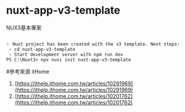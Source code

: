 # nuxt-app-v3-template
NUX3基本專案

<code>
✨ Nuxt project has been created with the v3 template. Next steps:
 › cd nuxt-app-v3-template  
 › Start development server with npm run dev 
PS C:\Nuxt3> npx nuxi init nuxt-app-v3-template
</code>

#參考來源 itHome
1. [https://ithelp.ithome.com.tw/articles/10291969](https://ithelp.ithome.com.tw/articles/10291969)
2. [https://ithelp.ithome.com.tw/articles/10201762](https://ithelp.ithome.com.tw/articles/10201762)
